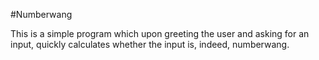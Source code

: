 #Numberwang

This is a simple program which upon greeting the user and asking for an input, quickly calculates whether the input is, indeed, numberwang.

